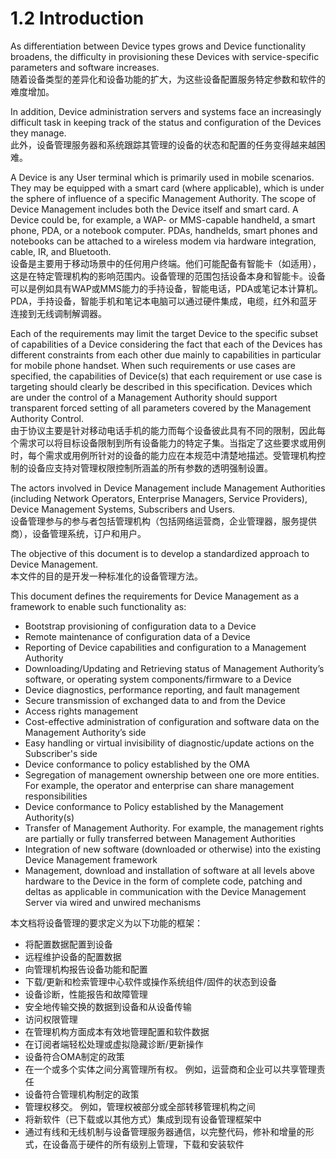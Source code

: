 # 1.2 Introduction

As differentiation between Device types grows and Device functionality broadens, the difficulty in provisioning these Devices with service-specific parameters and software increases.<br/>
随着设备类型的差异化和设备功能的扩大，为这些设备配置服务特定参数和软件的难度增加。

In addition, Device administration servers and systems face an increasingly difficult task in keeping track of the status and configuration of the Devices they manage.<br/>
此外，设备管理服务器和系统跟踪其管理的设备的状态和配置的任务变得越来越困难。

A Device is any User terminal which is primarily used in mobile scenarios. They may be equipped with a smart card (where applicable), which is under the sphere of influence of a specific Management Authority. The scope of Device Management includes both the Device itself and smart card. A Device could be, for example, a WAP- or MMS-capable handheld, a smart phone, PDA, or a notebook computer. PDAs, handhelds, smart phones and notebooks can be attached to a wireless modem via hardware integration, cable, IR, and Bluetooth.<br/>
设备是主要用于移动场景中的任何用户终端。他们可能配备有智能卡（如适用），这是在特定管理机构的影响范围内。设备管理的范围包括设备本身和智能卡。设备可以是例如具有WAP或MMS能力的手持设备，智能电话，PDA或笔记本计算机。 PDA，手持设备，智能手机和笔记本电脑可以通过硬件集成，电缆，红外和蓝牙连接到无线调制解调器。

Each of the requirements may limit the target Device to the specific subset of capabilities of a Device considering the fact that each of the Devices has different constraints from each other due mainly to capabilities in particular for mobile phone handset. When such requirements or use cases are specified, the capabilities of Device(s) that each requirement or use case is targeting should clearly be described in this specification. Devices which are under the control of a Management Authority should support transparent forced setting of all parameters covered by the Management Authority Control.<br/>
由于协议主要是针对移动电话手机的能力而每个设备彼此具有不同的限制，因此每个需求可以将目标设备限制到所有设备能力的特定子集。当指定了这些要求或用例时，每个需求或用例所针对的设备的能力应在本规范中清楚地描述。受管理机构控制的设备应支持对管理权限控制所涵盖的所有参数的透明强制设置。

The actors involved in Device Management include Management Authorities (including Network Operators, Enterprise Managers, Service Providers), Device Management Systems, Subscribers and Users.<br/>
设备管理参与的参与者包括管理机构（包括网络运营商，企业管理器，服务提供商），设备管理系统，订户和用户。

The objective of this document is to develop a standardized approach to Device Management.<br/>
本文件的目的是开发一种标准化的设备管理方法。

This document defines the requirements for Device Management as a framework to enable such functionality as:
* Bootstrap provisioning of configuration data to a Device
* Remote maintenance of configuration data of a Device
* Reporting of Device capabilities and configuration to a Management Authority
* Downloading/Updating and Retrieving status of Management Authority’s software, or operating system components/firmware to a Device
* Device diagnostics, performance reporting, and fault management
* Secure transmission of exchanged data to and from the Device
* Access rights management
* Cost-effective administration of configuration and software data on the Management Authority’s side
* Easy handling or virtual invisibility of diagnostic/update actions on the Subscriber's side
* Device conformance to policy established by the OMA
* Segregation of management ownership between one ore more entities. For example, the operator and enterprise can share management responsibilities
* Device conformance to Policy established by the Management Authority(s)
* Transfer of Management Authority. For example, the management rights are partially or fully transferred
between Management Authorities
* Integration of new software (downloaded or otherwise) into the existing Device Management framework
* Management, download and installation of software at all levels above hardware to the Device in the form of complete code, patching and deltas as applicable in communication with the Device Management Server via wired and unwired mechanisms

本文档将设备管理的要求定义为以下功能的框架：
* 将配置数据配置到设备
* 远程维护设备的配置数据
* 向管理机构报告设备功能和配置
* 下载/更新和检索管理中心软件或操作系统组件/固件的状态到设备
* 设备诊断，性能报告和故障管理
* 安全地传输交换的数据到设备和从设备传输
* 访问权限管理
* 在管理机构方面成本有效地管理配置和软件数据
* 在订阅者端轻松处理或虚拟隐藏诊断/更新操作
* 设备符合OMA制定的政策
* 在一个或多个实体之间分离管理所有权。 例如，运营商和企业可以共享管理责任
* 设备符合管理机构制定的政策
* 管理权移交。 例如，管理权被部分或全部转移管理机构之间
* 将新软件（已下载或以其他方式）集成到现有设备管理框架中
* 通过有线和无线机制与设备管理服务器通信，以完整代码，修补和增量的形式，在设备高于硬件的所有级别上管理，下载和安装软件
